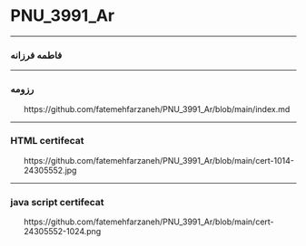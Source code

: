 # PNU_3991_Ar
---
### فاطمه فرزانه

<OL>
 
 
 </ol>


---
###  رزومه
<OL>
 <div>https://github.com/fatemehfarzaneh/PNU_3991_Ar/blob/main/index.md</div>
 
 </ol>

---
### HTML certifecat
<OL>
 <div>https://github.com/fatemehfarzaneh/PNU_3991_Ar/blob/main/cert-1014-24305552.jpg </div>
 
 </ol>
 
 
 
---
### java script certifecat
<OL>
 
 <div>https://github.com/fatemehfarzaneh/PNU_3991_Ar/blob/main/cert-24305552-1024.png</div>
 </ol>
